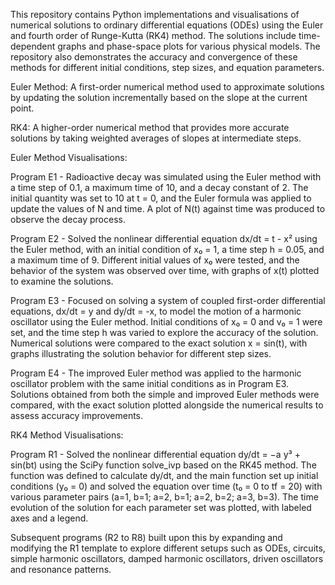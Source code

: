 This repository contains Python implementations and visualisations of numerical solutions to ordinary differential equations (ODEs) using the Euler and fourth order of
Runge-Kutta (RK4) method. The solutions include time-dependent graphs and phase-space plots for various physical models. The repository also demonstrates the accuracy and 
convergence of these methods for different initial conditions, step sizes, and equation parameters.

Euler Method: A first-order numerical method used to approximate solutions by updating the solution incrementally based on the slope at the current point.

RK4: A higher-order numerical method that provides more accurate solutions by taking weighted averages of slopes at intermediate steps.


Euler Method Visualisations:

Program E1 - Radioactive decay was simulated using the Euler method with a time step of 0.1, a maximum time of 10, and a decay constant of 2. The initial quantity was set to 
10 at t = 0, and the Euler formula was applied to update the values of N and time. A plot of N(t) against time was produced to observe the decay process. 

Program E2 - Solved the nonlinear differential equation dx/dt = t - x² using the Euler method, with an initial condition of x₀ = 1, a time step h = 0.05, and a maximum time 
of 9. Different initial values of x₀ were tested, and the behavior of the system was observed over time, with graphs of x(t) plotted to examine the solutions. 

Program E3 - Focused on solving a system of coupled first-order differential equations, dx/dt = y and dy/dt = -x, to model the motion of a harmonic oscillator using the Euler 
method. Initial conditions of x₀ = 0 and v₀ = 1 were set, and the time step h was varied to explore the accuracy of the solution. Numerical solutions were compared to the 
exact solution x = sin(t), with graphs illustrating the solution behavior for different step sizes.

Program E4 - The improved Euler method was applied to the harmonic oscillator problem with the same initial conditions as in Program E3. Solutions obtained from both the 
simple and improved Euler methods were compared, with the exact solution plotted alongside the numerical results to assess accuracy improvements.

RK4 Method Visualisations:

Program R1 - Solved the nonlinear differential equation dy/dt = −a y³ + sin(bt) using the SciPy function solve_ivp based on the RK45 method. The function was defined to 
calculate dy/dt, and the main function set up initial conditions (y₀ = 0) and solved the equation over time (t₀ = 0 to tf = 20) with various parameter pairs (a=1, b=1; 
a=2, b=1; a=2, b=2; a=3, b=3). The time evolution of the solution for each parameter set was plotted, with labeled axes and a legend.

Subsequent programs (R2 to R8) built upon this by expanding and modifying the R1 template to explore different setups such as ODEs, circuits, simple harmonic oscillators,
damped harmonic oscillators, driven oscillators and resonance patterns.
